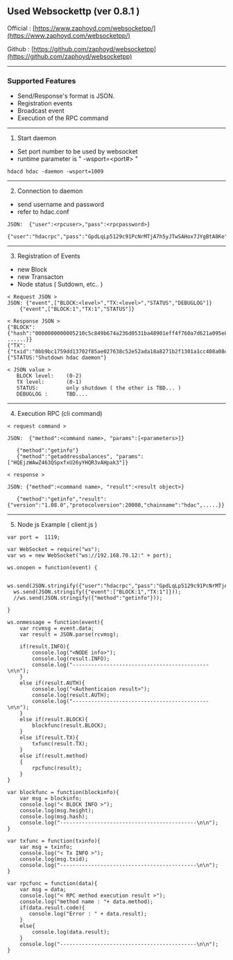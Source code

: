 Used Websockettp (ver 0.8.1 )
---------------------
Official : [https://www.zaphoyd.com/websocketpp/](https://www.zaphoyd.com/websocketpp/)

Github   : [https://github.com/zaphoyd/websocketpp](https://github.com/zaphoyd/websocketpp)

---
### Supported Features

* Send/Response's format is JSON.
* Registration events
* Broadcast event
* Execution of the RPC command

---
1. Start daemon
- Set port number to be used by websocket
- runtime parameter is " -wsport=<port#> "
```
hdacd hdac -daemon -wsport=1009
```

---
2. Connection to daemon
- send username and password 
- refer to hdac.conf
```
JSON:  {"user":<rpcuser>,"pass":<rpcpassword>}
    {"user":"hdacrpc","pass":"GpdLqLp5129c91PcNrMTjA7h5yJTwSAHox7JYgBtA8Ke"}
```

--- 
3. Registration of Events
- new Block
- new Transacton
- Node status ( Sutdown, etc.. )

```
< Request JSON >
JSON: {"event",["BLOCK:<level>","TX:<level>","STATUS","DEBUGLOG"]}
    {"event",["BLOCK:1","TX:1","STATUS"]}
```
```
< Response JSON >
{"BLOCK":{"hash":"0000000000005210c5c849b674a236d0531ba48901eff4f760a7d621a095e8d8", ......}}
{"TX":{"txid":"0bb9bc1759dd13702f85ae027638c52e52ada18a8271b2f1301a1cc408a08d63"}}
{"STATUS:"Shutdown hdac daemon"}
```
```
< JSON value >
   BLOCK level:    (0-2)
   TX level:       (0-1)
   STATUS:         only shutdown ( the other is TBD... )
   DEBUGLOG :      TBD....
```

---
4. Execution RPC (cli command)
``` 
< request command >

JSON:  {"method":<command name>, "params":[<parameters>]}

   {"method":"getinfo"}
   {"method":"getaddressbalances", "params":["HQEjzWAwZ463QSpxfxU26yYHQR3vAHpak3"]}
```
```
< response >

JSON: {"method":<command name>, "result":<result object>}

   {"method":"getinfo","result":{"version":"1.08.0","protocolversion":20000,"chainname":"hdac",.....}}
```

---
5. Node js Example ( client.js )
```
var port =  1119;

var WebSocket = require("ws");
var ws = new WebSocket("ws://192.168.70.12:" + port);

ws.onopen = function(event) {

  ws.send(JSON.stringify({"user":"hdacrpc","pass":"GpdLqLp5129c91PcNrMTjA7h5yJTwSAHox7JYgBtA8Ke"}));
  ws.send(JSON.stringify({"event":["BLOCK:1","TX:1"]}));
  //ws.send(JSON.stringify({"method":"getinfo"}));

}

ws.onmessage = function(event){
    var rcvmsg = event.data;
    var result = JSON.parse(rcvmsg);

    if(result.INFO){
        console.log("<NODE info>");
        console.log(result.INFO);
        console.log("--------------------------------------------\n\n");
    }
    else if(result.AUTH){
        console.log("<Authenticaion result>");
        console.log(result.AUTH);
        console.log("--------------------------------------------\n\n");
    }
    else if(result.BLOCK){
        blockfunc(result.BLOCK);
    }
    else if(result.TX){
        txfunc(result.TX);
    }
    else if(result.method)
    {
        rpcfunc(result);
    }
}

var blockfunc = function(blockinfo){
    var msg = blockinfo;
    console.log("< BLOCK INFO >");
    console.log(msg.height);
    console.log(msg.hash);
    console.log("--------------------------------------------\n\n");
}

var txfunc = function(txinfo){
    var msg = txinfo;
    console.log("< Tx INFO >");
    console.log(msg.txid);
    console.log("--------------------------------------------\n\n");
}

var rpcfunc = function(data){
    var msg = data;
    console.log("< RPC method execution result >");
    console.log("method name : "+ data.method);
    if(data.result.code){
       console.log("Error : " + data.result);
    }
    else{
        console.log(data.result);
    }
    console.log("--------------------------------------------\n\n");
}
```

